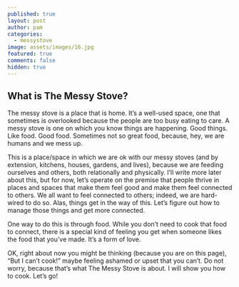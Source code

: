 ```yaml
---
published: true
layout: post
author: pam
categories:
  - messystove
image: assets/images/16.jpg
featured: true
comments: false
hidden: true
---
```

## What is The Messy Stove?

The messy stove is a place that is home.  It’s a well-used space, one that sometimes is overlooked because the people are too busy eating to care. A messy stove is one on which you know things are happening.  Good things.  Like food.  Good food.  Sometimes not so great food, because, hey, we are humans and we mess up.

This is a place/space in which we are ok with our messy stoves (and by extension, kitchens, houses, gardens, and lives), because we are feeding ourselves and others, both relationally and physically.  I’ll write more later about this, but for now, let’s operate on the premise that people thrive in places and spaces that make them feel good and make them feel connected to others. We all want to feel connected to others; indeed, we are hard-wired to do so.  Alas, things get in the way of this. Let’s figure out how to manage those things and get more connected.

One way to do this is through food.  While you don’t need to cook that food to connect, there is a special kind of feeling you get when someone likes the food that you’ve made.  It’s a form of love.  

OK, right about now you might be thinking (because you are on this page), “But I can’t cook!” maybe feeling ashamed or upset that you can’t. Do not worry, because that’s what The Messy Stove is about.  I will show you how to cook.  Let’s go!
